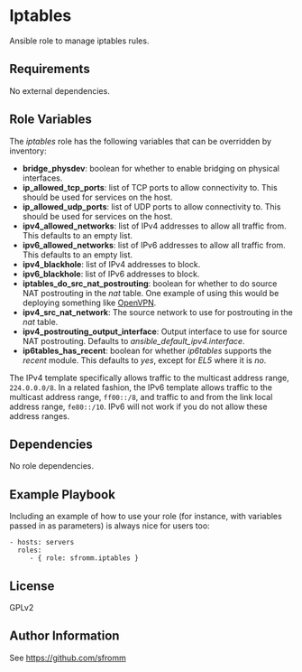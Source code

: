 Iptables
=========

Ansible role to manage iptables rules.

Requirements
------------

No external dependencies.

Role Variables
--------------

The *iptables* role has the following variables that can be overridden
by inventory:

- **bridge_physdev**: boolean for whether to enable bridging on physical
    interfaces.
- **ip_allowed_tcp_ports**: list of TCP ports to allow connectivity to.
    This should be used for services on the host.
- **ip_allowed_udp_ports**: list of UDP ports to allow connectivity to.
    This should be used for services on the host.
- **ipv4_allowed_networks**: list of IPv4 addresses to allow all traffic
    from.  This defaults to an empty list.
- **ipv6_allowed_networks**: list of IPv6 addresses to allow all traffic
    from.  This defaults to an empty list.
- **ipv4_blackhole**: list of IPv4 addresses to block.
- **ipv6_blackhole**: list of IPv6 addresses to block.
- **iptables_do_src_nat_postrouting**:  boolean for whether to do source
  NAT postrouting in the *nat* table.  One example of using this would
  be deploying something like [OpenVPN](https://openvpn.net).
- **ipv4_src_nat_network**: The source network to use for postrouting in
  the *nat* table.
- **ipv4_postrouting_output_interface**: Output interface to use for
  source NAT postrouting.  Defaults to *ansible_default_ipv4.interface*.
- **ip6tables_has_recent**: boolean for whether *ip6tables* supports the
  *recent* module.  This defaults to *yes*, except for *EL5* where it is *no*.

The IPv4 template specifically allows traffic to the multicast address
range, `224.0.0.0/8`.  In a related fashion, the IPv6 template allows
traffic to the multicast address range, `ff00::/8`, and traffic to and
from the link local address range, `fe80::/10`.  IPv6 will not work if
you do not allow these address ranges.

Dependencies
------------

No role dependencies.

Example Playbook
----------------

Including an example of how to use your role (for instance, with variables passed in as parameters) is always nice for users too:

    - hosts: servers
      roles:
         - { role: sfromm.iptables }

License
-------

GPLv2

Author Information
------------------

See https://github.com/sfromm
